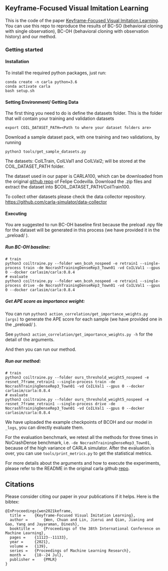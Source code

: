 Keyframe-Focused Visual Imitation Learning
-------------------------------------------------------------

This is the code of the paper 
[Keyframe-Focused Visual Imitation Learning](http://proceedings.mlr.press/v139/wen21d/wen21d.pdf). 
You can use this repo to reproduce the results of BC-SO (behavioral cloning with single observation),
BC-OH (behavioral cloning with observation history) and our method.


### Getting started

#### Installation

To install the required python packages, just run:

    conda create -n carla python=3.6
    conda activate carla
    bash setup.sh

#### Setting Environment/ Getting Data

The first thing you need to do is define the datasets folder.
This is the folder that will contain your training and validation datasets

    export COIL_DATASET_PATH=<Path to where your dataset folders are>

Download a sample dataset pack, with one training
and two validations, by running

    python3 tools/get_sample_datasets.py

The datasets: CoILTrain, CoILVal1 and CoILVal2; will be stored at
 the COIL_DATASET_PATH folder.
 
The dataset used in our paper is CARLA100, which can be downloaded from 
the original [github repo](https://github.com/felipecode/coiltraine/blob/master/docs/exploring_limitations.md) 
of Felipe Codevilla. Download the .zip files and extract the dataset into $COIL_DATASET_PATH/CoilTrain100.

To collect other datasets please check the data collector repository.
https://github.com/carla-simulator/data-collector


#### Executing

You are suggested to run BC-OH baseline first 
because the preload .npy file for the dataset will be generated in this process 
(we have provided it in the _preload/ ).

##### Run BC-OH baseline:
    
    # train
    python3 coiltraine.py --folder wen_bcoh_nospeed -e retrain1 --single-process train -de NocrashTrainingDenseRep3_Town01 -vd CoILVal1 --gpus 0 --docker carlasim/carla:0.8.4
    # evaluate
    python3 coiltraine.py --folder wen_bcoh_nospeed -e retrain1 --single-process drive -de NocrashTrainingDenseRep3_Town01 -vd CoILVal1 --gpus 0 --docker carlasim/carla:0.8.4


##### Get APE score as importance weight:

You can run ``python3 action_correlation/get_importance_weights.py [args]`` to generate the APE score for each sample 
(we have provided one in the _preload/ ).

See ``python3 action_correlation/get_importance_weights.py -h`` for the detail of the arguments.

And then you can run our method.

##### Run our method:

    # train
    python3 coiltraine.py --folder ours_threshold_weight5_nospeed -e resnet_7frame_retrain1 --single-process train -de NocrashTrainingDenseRep3_Town01 -vd CoILVal1 --gpus 0 --docker carlasim/carla:0.8.4
    # evaluate
    python3 coiltraine.py --folder ours_threshold_weight5_nospeed -e resnet_7frame_retrain1 --single-process drive -de NocrashTrainingDenseRep3_Town01 -vd CoILVal1 --gpus 0 --docker carlasim/carla:0.8.4

We have uploaded the example checkpoints of BCOH and our model in ``_logs``, you can directly evaluate them.

For the evaluation benchmark, we retest all the methods for three times in NoCrashDense benchmark, 
i.e. ``-de NocrashTrainingDenseRep3_Town01``, because of the high variance of CARLA simulator.
After the evaluation is over, you can use ``tools/print_metrics.py`` to get the statistical metrics.

For more details about the arguments and how to execute the experiments, please refer to the README in the original carla github [repo](https://github.com/felipecode/coiltraine).

## Citations
Please consider citing our paper in your publications if it helps. Here is the bibtex:

```
@InProceedings{wen2021keframe,
  title = 	 {Keyframe-Focused Visual Imitation Learning},
  author =       {Wen, Chuan and Lin, Jierui and Qian, Jianing and Gao, Yang and Jayaraman, Dinesh},
  booktitle = 	 {Proceedings of the 38th International Conference on Machine Learning},
  pages = 	 {11123--11133},
  year = 	 {2021},
  volume = 	 {139},
  series = 	 {Proceedings of Machine Learning Research},
  month = 	 {18--24 Jul},
  publisher =    {PMLR}
}
```

